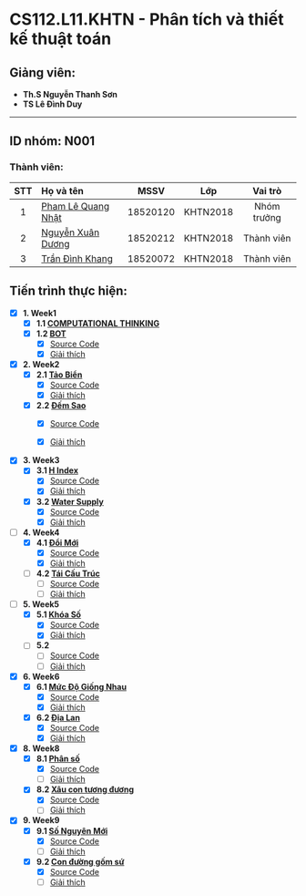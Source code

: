 # CS112.L11.KHTN - Phân tích và thiết kế thuật toán
## Giảng viên:
- **Th.S Nguyễn Thanh Sơn**
- **TS Lê Đình Duy**
---
## ID nhóm: N001

### Thành viên:
|STT| Họ và tên         |MSSV       |Lớp       |Vai trò      |
|:-:|:------------------|:---------:|:--------:|:-----------:|
| 1	|[Pham Lê Quang Nhật](mailto:18520120@gm.uit.edu.vn)	| 18520120	|KHTN2018  | Nhóm trưởng |
| 2	|[Nguyễn Xuân Dương](mailto:18520212@gm.uit.edu.vn)	| 18520212	|KHTN2018  | Thành viên  |
| 3	|[Trần Đình Khang](mailto:18520072@gm.uit.edu.vn)	| 18520072	|KHTN2018  | Thành viên  |

## Tiến trình thực hiện:

- [x] **1. Week1**
  - [x] **1.1 [COMPUTATIONAL THINKING](https://github.com/PhamLeQuangNhat/CS112.L11.KHTN/blob/master/Assignments/week1/Computational%20Thinking/Computer_Thinking_Recap.md)**
  - [x] **1.2 [BOT](https://github.com/PhamLeQuangNhat/CS112.L11.KHTN/tree/master/Assignments/week1/BOT)**
    - [x] [Source Code](https://github.com/PhamLeQuangNhat/CS112.L11.KHTN/blob/master/Assignments/week1/BOT/BOT.py)
    - [x] [Giải thích](https://github.com/PhamLeQuangNhat/CS112.L11.KHTN/blob/master/Assignments/week1/BOT/BOT.ipynb)

- [x] **2. Week2**
  - [x] **2.1 [Tảo Biển](https://github.com/PhamLeQuangNhat/CS112.L11.KHTN/tree/master/Assignments/week2/TAO_BIEN)**
    - [x] [Source Code](https://github.com/PhamLeQuangNhat/CS112.L11.KHTN/blob/master/Assignments/week2/TAO_BIEN/TAO_BIEN.py)
    - [x] [Giải thích](https://github.com/PhamLeQuangNhat/CS112.L11.KHTN/blob/master/Assignments/week2/TAO_BIEN/Tao_Bien.ipynb)
  - [x] **2.2 [Đếm Sao](https://github.com/PhamLeQuangNhat/CS112.L11.KHTN/tree/master/Assignments/week2/Counting_Star)**
    - [x] [Source Code](https://github.com/PhamLeQuangNhat/CS112.L11.KHTN/blob/master/Assignments/week2/Counting_Star/Counting_Star.py)
    - [x] [Giải thích](https://github.com/PhamLeQuangNhat/CS112.L11.KHTN/blob/master/Assignments/week2/Counting_Star/Tutorial_Counting_Stars.ipynb)


- [x] **3. Week3**
  - [x] **3.1 [H Index](https://github.com/PhamLeQuangNhat/CS112.L11.KHTN/tree/master/Assignments/week3/H_index)**
    - [x] [Source Code](https://github.com/PhamLeQuangNhat/CS112.L11.KHTN/blob/master/Assignments/week3/H_index/H_index.py)
    - [x] [Giải thích](https://github.com/PhamLeQuangNhat/CS112.L11.KHTN/blob/master/Assignments/week3/H_index/H_index.ipynb)
  - [x] **3.2 [Water Supply](https://github.com/PhamLeQuangNhat/CS112.L11.KHTN/tree/master/Assignments/week3/WaterSupply)**
    - [x] [Source Code](https://github.com/PhamLeQuangNhat/CS112.L11.KHTN/blob/master/Assignments/week3/WaterSupply/WaterSupply.py)
    - [x] [Giải thích](https://github.com/PhamLeQuangNhat/CS112.L11.KHTN/blob/master/Assignments/week3/WaterSupply/Tutorial_Water_Supply.ipynb)

- [ ] **4. Week4**
  - [x] **4.1 [Đổi Mới](https://github.com/PhamLeQuangNhat/CS112.L11.KHTN/tree/master/Assignments/week4/doi_moi)**
    - [x] [Source Code](https://github.com/PhamLeQuangNhat/CS112.L11.KHTN/blob/master/Assignments/week4/doi_moi/Doi_moi.py)
    - [x] [Giải thích](https://github.com/PhamLeQuangNhat/CS112.L11.KHTN/blob/master/Assignments/week4/Report_week4.ipynb)
  - [ ] **4.2 [Tái Cấu Trúc]()**
    - [ ] [Source Code]()
    - [ ] [Giải thích]()
    
- [ ] **5. Week5**
  - [x] **5.1 [Khóa Số](https://github.com/PhamLeQuangNhat/CS112.L11.KHTN/tree/master/Assignments/week5/KhoaSo)**
    - [x] [Source Code](https://github.com/PhamLeQuangNhat/CS112.L11.KHTN/blob/master/Assignments/week5/KhoaSo/KhoaSo.py)
    - [x] [Giải thích](https://github.com/PhamLeQuangNhat/CS112.L11.KHTN/blob/master/Assignments/week5/Report_week5.ipynb)
  - [ ] **5.2 []()**
    - [ ] [Source Code]()
    - [ ] [Giải thích]()

- [x] **6. Week6**
  - [x] **6.1 [Mức Độ Giống Nhau](https://github.com/PhamLeQuangNhat/CS112.L11.KHTN/tree/master/Assignments/week6/Muc_Do_Giong_Nhau)**
    - [x] [Source Code](https://github.com/PhamLeQuangNhat/CS112.L11.KHTN/blob/master/Assignments/week6/Muc_Do_Giong_Nhau/MucDoGiongNhau.py)
    - [x] [Giải thích](https://github.com/PhamLeQuangNhat/CS112.L11.KHTN/blob/master/Assignments/week6/Report_week6.ipynb)
  - [x] **6.2 [Địa Lan](https://github.com/PhamLeQuangNhat/CS112.L11.KHTN/tree/master/Assignments/week6/DiaLan)**
    - [x] [Source Code](https://github.com/PhamLeQuangNhat/CS112.L11.KHTN/blob/master/Assignments/week6/DiaLan/DiaLan.py)
    - [x] [Giải thích](https://github.com/PhamLeQuangNhat/CS112.L11.KHTN/blob/master/Assignments/week6/Report_week6.ipynb)

- [x] **8. Week8**
  - [x] **8.1 [Phân số](https://github.com/PhamLeQuangNhat/CS112.L11.KHTN/tree/master/Assignments/week6/Muc_Do_Giong_Nhau)**
    - [x] [Source Code](https://github.com/PhamLeQuangNhat/CS112.L11.KHTN/blob/master/Assignments/week6/Muc_Do_Giong_Nhau/MucDoGiongNhau.py)
    - [ ] [Giải thích](https://github.com/PhamLeQuangNhat/CS112.L11.KHTN/blob/master/Assignments/week6/Report_week6.ipynb)
  - [x] **8.2 [Xâu con tương đương](https://github.com/PhamLeQuangNhat/CS112.L11.KHTN/tree/master/Assignments/week6/DiaLan)**
    - [x] [Source Code](https://github.com/PhamLeQuangNhat/CS112.L11.KHTN/blob/master/Assignments/week6/DiaLan/DiaLan.py)
    - [ ] [Giải thích](https://github.com/PhamLeQuangNhat/CS112.L11.KHTN/blob/master/Assignments/week6/Report_week6.ipynb)

- [x] **9. Week9**
  - [x] **9.1 [Số Nguyên Mới](https://github.com/PhamLeQuangNhat/CS112.L11.KHTN/tree/master/Assignments/week6/Muc_Do_Giong_Nhau)**
    - [x] [Source Code](https://github.com/PhamLeQuangNhat/CS112.L11.KHTN/blob/master/Assignments/week9/SoNguyenMoi.py)
    - [ ] [Giải thích](https://github.com/PhamLeQuangNhat/CS112.L11.KHTN/blob/master/Assignments/week6/Report_week6.ipynb)
  - [x] **9.2 [Con đường gốm sứ](https://github.com/PhamLeQuangNhat/CS112.L11.KHTN/tree/master/Assignments/week6/DiaLan)**
    - [x] [Source Code](https://github.com/PhamLeQuangNhat/CS112.L11.KHTN/blob/master/Assignments/week9/ConDuongGomSu.py)
    - [ ] [Giải thích](https://github.com/PhamLeQuangNhat/CS112.L11.KHTN/blob/master/Assignments/week6/Report_week6.ipynb)
